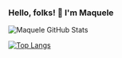 ### Hello, folks! 👋 I'm Maquele

![Maquele GitHub Stats](https://github-readme-stats.vercel.app/api?username=maquele&show_icons=true&theme=dracula&count_private=true)

[![Top Langs](https://github-readme-stats.vercel.app/api/top-langs/?username=maquele&layout=compact&theme=dracula)](https://github.com/maquele/github-readme-stats)

<!--
**Maquele/maquele** is a ✨ _special_ ✨ repository because its `README.md` (this file) appears on your GitHub profile.

Here are some ideas to get you started:

- 🔭 I’m currently working on ...
- 🌱 I’m currently learning ...
- 👯 I’m looking to collaborate on ...
- 🤔 I’m looking for help with ...
- 💬 Ask me about ...
- 📫 How to reach me: ...
- 😄 Pronouns: ...
- ⚡ Fun fact: ...
-->
